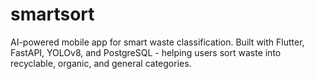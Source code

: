 # smartsort
AI-powered mobile app for smart waste classification. Built with Flutter, FastAPI, YOLOv8, and PostgreSQL - helping users sort waste into recyclable, organic, and general categories.
